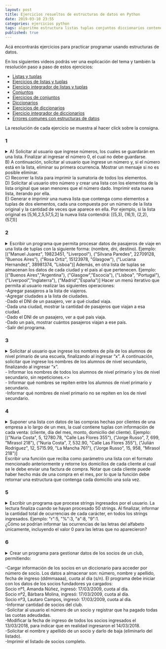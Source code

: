 ```yaml
---
layout: post
title: Ejercicios resueltos de estructuras de datos en Python
date: 2019-03-10 23:55
categories: ejercicios python
tags: algoritmo estructura listas tuplas conjuntos diccionarios contenedores
published: true
---
```


Acá encontrarás ejercicios para practicar programar usando estructuras de datos.

En los siguientes videos podrás ver una explicación del tema y también la resolución paso a paso de estos ejercicios:
+ [Listas y tuplas](https://www.youtube.com/watch?v=TEHBEGj1MSU)
+ [Ejercicios de listas y tuplas](https://youtu.be/0NTaCJQUE1I)
+ [Ejercicio integrador de listas y tuplas](https://www.youtube.com/watch?v=8fKMHKvDieU)
+ [Conjuntos](https://www.youtube.com/watch?v=ZP-6dkGxizE)
+ [Ejercicios de conjuntos](https://www.youtube.com/watch?v=Zo6TzXy7cxM)
+ [Diccionarios](https://www.youtube.com/watch?v=ymaBXPjiaPY)
+ [Ejercicios de diccionarios](https://www.youtube.com/watch?v=uOpW1tKKO8M)
+ [Ejercicio integrador de diccionarios](https://www.youtube.com/watch?v=m4out51i0y4)
+ [Errores comunes con estructuras de datos](https://www.youtube.com/watch?v=niDFCS3l1-Q)

La resolución de cada ejercicio se muestra al hacer click sobre la consigna.

### 1
<details> 
  <summary>A) Solicitar al usuario que ingrese números, los cuales se guardarán en una lista. Finalizar al ingresar el número 0, el cual no debe guardarse.
<br>B) A continuación, solicitar al usuario que ingrese un número y, si el número está en la lista, eliminar su primera ocurrencia. Mostrar un mensaje si no es posible eliminar.
<br>C) Recorrer la lista para imprimir la sumatoria de todos los elementos.
<br>D) Solicitar al usuario otro número y crear una lista con los elementos de la lista original que sean menores que el número dado. Imprimir esta nueva lista, iterando por ella.
<br>E) Generar e imprimir una nueva lista que contenga como elementos a tuplas de dos elementos, cada una compuesta por un número de la lista original y la cantidad de veces que aparece en ella. Por ejemplo, si la lista original es [5,16,2,5,57,5,2] la nueva lista contendrá: [(5,3), (16,1), (2,2), (57,1)]</summary>
  <br>Solución:
  <pre><code>def sumatoria(lista):
    suma=0
    for n in lista:
        suma+=n
    return suma
<br>&nbsp;
def numerosMenores(lista, limite):
    nueva=[]
    for n in lista:
        if n<limite:
            nueva.append(n)
    return nueva
<br>&nbsp;
def frecuencias(lista):
    nueva=[]
    for n in lista:
        if [n, lista.count(n)] not in nueva:
            nueva.append([n, lista.count(n)])
    return nueva
<br>&nbsp;
#A
numeros=[]
nro=int(input("Número: "))
while nro!=0:
    numeros.append(nro)
    nro=int(input("Número: "))
#B
print("Sumatoria de los números:", sumatoria(numeros))
eliminar=int(input("Número a eliminar: "))
#C
if eliminar in numeros:
    numeros.remove(eliminar)
else:
    print("Ese número no está entre los ingresados")
#D
limite=int(input("Filtrar números menores a: "))
for n in numerosMenores(numeros, limite):
    print(n)
#E
print("Frecuencias:")
for tupla in frecuencias(numeros):
    print(tupla[0],"aparece",tupla[1],"veces.")</code></pre>
</details>


### 2
<details> 
  <summary>Escribir un programa que permita procesar datos de pasajeros de viaje en una lista de tuplas con la siguiente forma: (nombre, dni, destino). Ejemplo: [("Manuel Juarez", 19823451, "Liverpool"), ("Silvana Paredes", 22709128, "Buenos Aires"), ("Rosa Ortiz", 15123978, "Glasgow"), ("Luciana Hernandez", 38981374, "Lisboa")]
Además, en otra lista de tuplas se almacenan los datos de cada ciudad y el país al que pertenecen. Ejemplo: [("Buenos Aires","Argentina"), ("Glasgow","Escocia"), ("Lisboa", "Portugal"), ("Liverpool","Inglaterra"), ("Madrid","España")]
Hacer un menú iterativo que permita al usuario realizar las siguientes operaciones:
<br>-Agregar pasajeros a la lista de viajeros.
<br>-Agregar ciudades a la lista de ciudades.
<br>-Dado el DNI de un pasajero, ver a qué ciudad viaja.
<br>-Dada una ciudad, mostrar la cantidad de pasajeros que viajan a esa ciudad.
<br>-Dado el DNI de un pasajero, ver a qué país viaja.
<br>-Dado un país, mostrar cuántos pasajeros viajan a ese país.
<br>-Salir del programa.</summary>
<br>Solución:
<pre><code>def agregarPasajeros(pasajeros):
    nombre=input("Nombre -x para cortar: ")
    while nombre!="x":
        dni=int(input("DNI: "))
        destino=input("Ciudad destino: ")
        pasajeros.append((nombre,dni,destino))
        nombre=input("Nombre -x para cortar: ")
    return pasajeros
<br>&nbsp;
def agregarCiudades(ciudades):
    ciudad=input("Ciudad -x para cortar: ")
    while ciudad!="x":
        pais=input("País: ")
        ciudades.append((ciudad,pais))
        ciudad=input("Ciudad -x para cortar: ")
    return ciudades
<br>&nbsp;
def buscarCiudad(pasajeros, dni):
    for viaje in pasajeros:
        if viaje[1]==dni:
            return viaje[2]
    return ""
<br>&nbsp;
def cantidadPasajerosCiudad(pasajeros, ciudad):
    cantidad=0
    for viaje in pasajeros:
        if viaje[2]==ciudad:
            cantidad+=1
    return cantidad
<br>&nbsp;
def buscarPaisDestino(pasajeros, ciudades, dni):
    buscada=buscarCiudad(pasajeros, dni)
    for ciudad in ciudades:
        if ciudad[0]==buscada:
            return ciudad[1]
    return ""
<br>&nbsp;
def cantidadPasajerosPais(pasajeros, ciudades, pais):
    cantidad=0
    for viaje in pasajeros:
        if pais==buscarPaisDestino(pasajeros, ciudades, viaje[1]):
            cantidad+=1
    return cantidad
<br>&nbsp;
#programa principal
pasajeros=[]
ciudades=[]
while True:
    print("1. Agregar pasajeros")
    print("2. Agregar ciudades")
    print("3. Buscar ciudad destino mediante el DNI")
    print("4. Cantidad de pasajeros que viajan a una ciudad")
    print("5. Buscar país destino mediante DNI")
    print("6. Cantidad de pasajeros que viajan a un país")
    print("7. Salir del programa")
    opcion=int(input("Acción a ejecutar: "))
    if opcion==1:
        print("AGREGAR PASAJEROS")
        pasajeros=agregarPasajeros(pasajeros)
    elif opcion==2:
        print("AGREGAR CIUDADES")
        ciudades=agregarCiudades(ciudades)
    elif opcion==3:
        dni=int(input("DNI: "))
        print("El pasajero viaja a", buscarCiudad(pasajeros, dni))
    elif opcion==4:
        ciudad=input("Ciudad a buscar: ")
        print("Viajan", cantidadPasajerosCiudad(pasajeros, ciudad), "pasajeros")
    elif opcion==5:
        dni=int(input("DNI: "))
        print("Viaja a", buscarPaisDestino(pasajeros, ciudades, dni))
    elif opcion==6:
        pais=input("País: ")
        print("Viajan", cantidadPasajerosPais(pasajeros, ciudades, pais), "pasajeros")
    elif opcion==7:
        break
    else:
        print("Opción inválida")</code></pre>
</details>



### 3
<details> 
  <summary>Solicitar al usuario que ingrese los nombres de pila de los alumnos de nivel primario de una escuela, finalizando al ingresar “x”. A continuación, solicitar que ingrese los nombres de los alumnos de nivel secundario, finalizando al ingresar “x”.
<br>- Informar los nombres de todos los alumnos de nivel primario y los de nivel secundario, sin repeticiones.<>
<br>- Informar qué nombres se repiten entre los alumnos de nivel primario y secundario.
<br>-Informar qué nombres de nivel primario no se repiten en los de nivel secundario.</summary>
<br>Solución:
<pre><code>def cargarNombres(alumnos):
   nombre=input("Nombre: ")
   while nombre!="x":
       alumnos.add(nombre)
       nombre=input("Nombre: ")
   return alumnos
<br>&nbsp;
primaria=set()
secundaria=set()
print("ALUMNOS DE PRIMARIA")
primaria=cargarNombres(primaria)
print("ALUMNOS DE SECUNDARIA")
secundaria=cargarNombres(secundaria)
<br>&nbsp;
print("NOMBRES DE TODOS LOS ALUMNOS:")
for nombre in primaria|secundaria:
   print(nombre)
<br>&nbsp;
print("NOMBRES COMUNES:")
for nombre in primaria&secundaria:
   print(nombre)
<br>&nbsp;
print("NOMBRES DE PRIMARIA QUE NO SE REPITEN EN SECUNDARIA:")
for nombre in primaria-secundaria:
   print(nombre)</code></pre>
</details>


### 4
<details> 
  <summary>Suponer una lista con datos de las compras hechas por clientes de una empresa a lo largo de un mes, la cual contiene tuplas con información de cada venta: (cliente, día del mes, monto, domicilio del cliente). Ejemplo:
<br>[("Nuria Costa", 5, 12780.78, "Calle Las Flores 355"), ("Jorge Russo", 7, 699, "Mirasol 218"), ("Nuria Costa", 7, 532.90, "Calle Las Flores 355"), ("Julián Rodriguez", 12, 5715.99, "La Mancha 761"), ("Jorge Russo", 15, 958, "Mirasol 218")]
<br>Escribir una función que reciba como parámetro una lista con el formato mencionado anteriormente y retorne los domicilios de cada cliente al cual se le debe enviar una factura de compra. Notar que cada cliente puede haber hecho más de una compra en el mes, por lo que la función debe retornar una estructura que contenga cada domicilio una sola vez.</summary>
<br>Solución:
<pre><code>def direcciones(ventas):
   domicilios=set()
   for venta in ventas:
       domicilios.add(venta[3])
   return domicilios</code></pre>
</details>


### 5
<details> 
  <summary>Escribir un programa que procese strings ingresados por el usuario. La lectura finaliza cuando se hayan procesado 50 strings. Al finalizar, informar la cantidad total de ocurrencias de cada carácter, en todos los strings ingresados. Ejemplo: "r":5, "%":3, "a":8, "9":1.
<br>¿Cómo se podrían informar las ocurrencias de las letras del alfabeto únicamente, incluyendo el valor 0 para las letras que no aparecieron?</summary>
<br>Solución:
<pre><code>contadores={}
for i in range(50):
   cadena=input("Cadena de caracteres: ")
   for caracter in cadena:
       if caracter not in contadores:
           contadores[caracter]=1
       else:
           contadores[caracter]+=1
print("Frecuencia de cada carácter")
for caracter, cantidad in contadores.items():
   print(caracter, ": ", cantidad)</code></pre>
<br>Para contabilizar sólo letras (mayúsculas y minúsculas por separado):
<pre><code>contadores={}
alfabeto="abcdefghijklmnñopqrstuvwxyz"
for letra in alfabeto+alfabeto.upper():
    contadores[letra]=0
for i in range(50):
   cadena=input("Cadena de caracteres: ")
   for caracter in cadena:
       if caracter.lower() in alfabeto:
           contadores[caracter]+=1
print("Frecuencia de cada letra")
for caracter, cantidad in contadores.items():
   print(caracter, ": ", cantidad)</code></pre>
</details>


### 6
<details> 
  <summary>Crear un programa para gestionar datos de los socios de un club, permitiendo:

-Cargar información de los socios en un diccionario para acceder por número de socio. Los datos a almacenar son: número, nombre y apellido, fecha de ingreso (ddmmaaaa), cuota al día (s/n). El programa debe iniciar con los datos de los socios fundadores ya cargados:
<br>Socio nº1, Amanda Núñez, ingresó: 17/03/2009, cuota al día.
<br>Socio nº2, Bárbara Molina, ingresó: 17/03/2009, cuota al día.
<br>Socio nº3, Lautaro Campos, ingresó: 17/03/2009, cuota al día.
<br>-Informar cantidad de socios del club.
<br>-Solicitar al usuario el número de un socio y registrar que ha pagado todas las cuotas adeudadas.
<br>-Modificar la fecha de ingreso de todos los socios ingresados el 13/03/2018, para indicar que en realidad ingresaron el 14/03/2018.
<br>-Solicitar el nombre y apellido de un socio y darlo de baja (eliminarlo del listado).
<br>-Imprimir el listado de socios completo.
</summary>
<br>Solución:
<pre><code>def cargarSocios(socios):
   numero=int(input("Número de socio (0 para cortar): "))
   while numero!=0:
       nombre=input("Nombre y apellido: ")
       fecha=input("Fecha de ingreso (DDMMAAAA): ")
       cuota=input("¿Cuota al día? s/n: ")
       socios[numero]=[nombre,fecha,cuota.lower()=="s"]
       numero=int(input("Número de socio (0 para cortar): "))
   return socios
<br>&nbsp;
def modificarFecha(socios, fecha_anterior, fecha_nueva):
   for datos in socios.values():
       if datos[1]==fecha_anterior:
           datos[1]=fecha_nueva
   return socios
<br>&nbsp;
def numeroSocio(socios, nombre):
   for numero,datos in socios.items():
       if datos[0].lower()==nombre.lower():
           return numero
   return 0
<br>&nbsp;
def formatoFecha(fecha):
   return fecha[:2]+"/"+fecha[2:4]+"/"+fecha[4:]
<br>&nbsp;
def imprimirListado(socios):
   for numero,datos in socios.items():
       print("-Número:",numero)
 print("-Nombre:",datos[0])
       print("-Ingresó:", formatoFecha(datos[1]))
       if datos[2]:
           print("-Cuota al día")
       else:
           print("-En deuda")
<br>&nbsp;
socios_activos={1:["Amanda Núñez","17032009",True], 2:["Bárbara Molina","17032009",True], 3:["Lautaro Campos","17032009",True]}
<br>&nbsp;
print("***Cargar socios")
socios_activos=cargarSocios(socios_activos)
<br>&nbsp;
print("El club tiene", len(socios_activos), "socios")
<br>&nbsp;
print("***Registrar pago de cuotas")
numero=int(input("Número de socio: "))
socios_activos[numero][2]=True
<br>&nbsp;
print("***Modificando fecha de ingreso...")
socios_activos=modificarFecha(socios_activos, "13032018", "14032018")
<br>&nbsp;
print("***Eliminar socio")
nombre=input("Nombre y apellido: ")
numero=numeroSocio(socios_activos, nombre)
if numero in socios_activos:
    del socios_activos[numero]
<br>&nbsp;
imprimirListado(socios_activos)</code></pre>
</details>
